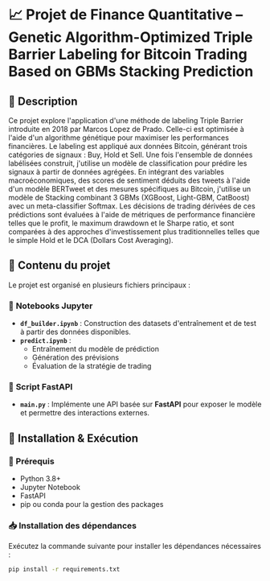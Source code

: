 # 📈 Projet de Finance Quantitative – Genetic Algorithm-Optimized Triple Barrier Labeling for Bitcoin Trading Based on GBMs Stacking Prediction

## 📝 Description  
Ce projet explore l'application d'une méthode de labeling Triple Barrier introduite en 2018 par Marcos Lopez de Prado. Celle-ci est optimisée à l'aide d'un algorithme génétique pour maximiser les performances financières.
Le labeling est appliqué aux données Bitcoin, générant trois catégories de signaux : Buy, Hold et Sell.
Une fois l'ensemble de données labélisées construit, j'utilise un modèle de classification pour prédire les signaux à partir de données agrégées. En intégrant
des variables macroéconomiques, des scores de sentiment déduits des tweets à l'aide d'un
modèle BERTweet et des mesures spécifiques au Bitcoin, j'utilise un
modèle de Stacking combinant 3 GBMs (XGBoost, Light-GBM, CatBoost) avec un meta-classifier Softmax.
Les décisions de trading dérivées de ces prédictions sont évaluées à l'aide de métriques de performance financière telles que le profit, le maximum drawdown et le Sharpe ratio,
et sont comparées à des approches d'investissement plus traditionnelles telles que le simple Hold et le DCA (Dollars Cost Averaging).

## 📂 Contenu du projet  
Le projet est organisé en plusieurs fichiers principaux :  

### 🔹 **Notebooks Jupyter**  
- **`df_builder.ipynb`** : Construction des datasets d'entraînement et de test à partir des données disponibles.  
- **`predict.ipynb`** :  
  - Entraînement du modèle de prédiction  
  - Génération des prévisions  
  - Évaluation de la stratégie de trading  

### 🔹 **Script FastAPI**  
- **`main.py`** : Implémente une API basée sur **FastAPI** pour exposer le modèle et permettre des interactions externes.  

## 🚀 Installation & Exécution  
### 📌 Prérequis  
- Python 3.8+  
- Jupyter Notebook  
- FastAPI  
- pip ou conda pour la gestion des packages  

### 📥 Installation des dépendances  
Exécutez la commande suivante pour installer les dépendances nécessaires :  
```bash
pip install -r requirements.txt
